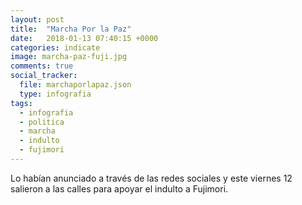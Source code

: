 ```yaml
---
layout: post
title:  "Marcha Por la Paz"
date:   2018-01-13 07:40:15 +0000
categories: indicate
image: marcha-paz-fuji.jpg
comments: true
social_tracker:
  file: marchaporlapaz.json
  type: infografia
tags:
  - infografia
  - politica
  - marcha
  - indulto
  - fujimori
---
```


Lo habían anunciado a través de las redes sociales y este viernes 12 salieron a las calles para apoyar el indulto a Fujimori.
